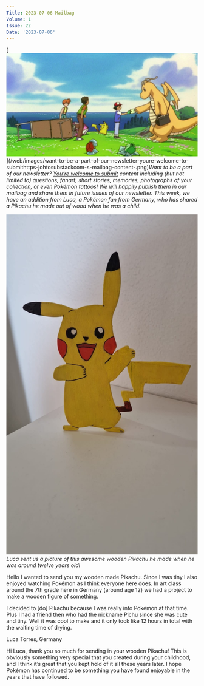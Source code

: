 ```yaml
---
Title: 2023-07-06 Mailbag
Volume: 1
Issue: 22
Date: '2023-07-06'
---
```



[![Want to be a part of our newsletter? [You’re welcome to submit](https://johto.substack.com/s/mailbag) content including (but not limited to) questions, fanart, short stories, memories, photographs of your collection, or even Pokémon tattoos! We will happily publish them in our mailbag and share them in future issues of our newsletter. This week, we have an addition from Luca, a Pokémon fan from Germany, who has shared a Pikachu he made out of wood when he was a child.](/web/images/want-to-be-a-part-of-our-newsletter-youre-welcome-to-submithttps-johtosubstackcom-s-mailbag-content-.png)](/web/images/want-to-be-a-part-of-our-newsletter-youre-welcome-to-submithttps-johtosubstackcom-s-mailbag-content-.png)*Want to be a part of our newsletter? [You’re welcome to submit](https://johto.substack.com/s/mailbag) content including (but not limited to) questions, fanart, short stories, memories, photographs of your collection, or even Pokémon tattoos! We will happily publish them in our mailbag and share them in future issues of our newsletter. This week, we have an addition from Luca, a Pokémon fan from Germany, who has shared a Pikachu he made out of wood when he was a child.*





[![Luca sent us a picture of this awesome wooden Pikachu he made when he was around twelve years old!](/web/images/luca-sent-us-a-picture-of-this-awesome-wooden-pikachu-he-made-when-he-was-around-twelve-years-old.jpeg)](/web/images/luca-sent-us-a-picture-of-this-awesome-wooden-pikachu-he-made-when-he-was-around-twelve-years-old.jpeg)*Luca sent us a picture of this awesome wooden Pikachu he made when he was around twelve years old!*



Hello I wanted to send you my wooden made Pikachu. Since I was tiny I also enjoyed watching Pokémon as I think everyone here does. In art class around the 7th grade here in Germany (around age 12) we had a project to make a wooden figure of something.

I decided to \[do\] Pikachu because I was really into Pokémon at that time. Plus I had a friend then who had the nickname Pichu since she was cute and tiny. Well it was cool to make and it only took like 12 hours in total with the waiting time of drying.

Luca Torres, Germany

Hi Luca, thank you so much for sending in your wooden Pikachu! This is obviously something very special that you created during your childhood, and I think it’s great that you kept hold of it all these years later. I hope Pokémon has continued to be something you have found enjoyable in the years that have followed.